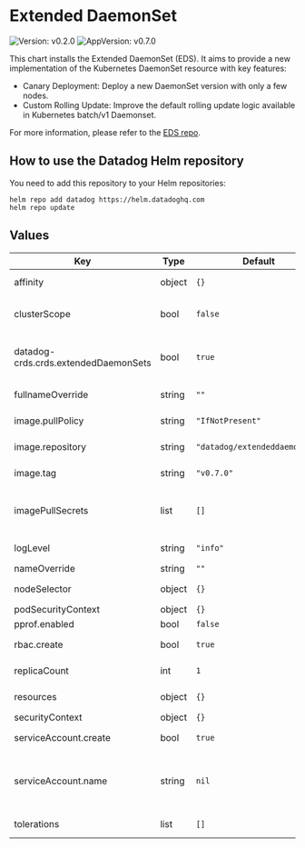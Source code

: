 # Extended DaemonSet

![Version: v0.2.0](https://img.shields.io/badge/Version-v0.2.0-informational?style=flat-square) ![AppVersion: v0.7.0](https://img.shields.io/badge/AppVersion-v0.7.0-informational?style=flat-square)

This chart installs the Extended DaemonSet (EDS). It aims to provide a new implementation of the Kubernetes DaemonSet resource with key features:
- Canary Deployment: Deploy a new DaemonSet version with only a few nodes.
- Custom Rolling Update: Improve the default rolling update logic available in Kubernetes batch/v1 Daemonset.

For more information, please refer to the [EDS repo](https://github.com/DataDog/extendeddaemonset/).

## How to use the Datadog Helm repository

You need to add this repository to your Helm repositories:

```
helm repo add datadog https://helm.datadoghq.com
helm repo update
```

## Values

| Key | Type | Default | Description |
|-----|------|---------|-------------|
| affinity | object | `{}` | Allows to specify affinity for the Extended DaemonSet PODs |
| clusterScope | bool | `false` | Allows ExtendedDaemonset controller to watch all namespaces |
| datadog-crds.crds.extendedDaemonSets | bool | `true` | Set to true to deploy all the EDS CRDs (ExtendedDaemonSet, ExtendedDaemonSetReplicaSet, ExtendedDaemonSettings) |
| fullnameOverride | string | `""` | Overrides the full qualified app name |
| image.pullPolicy | string | `"IfNotPresent"` | Defines the pullPolicy for the Extended DaemonSet image |
| image.repository | string | `"datadog/extendeddaemonset"` | Repository to use for the Extended DaemonSet image |
| image.tag | string | `"v0.7.0"` | Defines the Extended DaemonSet version to use |
| imagePullSecrets | list | `[]` | Extended DaemonSet image repository pullSecret (ex: specify docker registry credentials) |
| logLevel | string | `"info"` | Sets the log level (debug, info, error, panic, fatal) |
| nameOverride | string | `""` | Overrides name of app |
| nodeSelector | object | `{}` | Allows to schedule on specific nodes |
| podSecurityContext | object | `{}` | Sets the pod security context |
| pprof.enabled | bool | `false` | Set to true to enable pprof |
| rbac.create | bool | `true` | Specifies whether the RBAC resources should be created |
| replicaCount | int | `1` | Number of instances of the Extended DaemonSet |
| resources | object | `{}` | Sets resources requests/limits for Datadog Operator PODs |
| securityContext | object | `{}` | Sets the security context |
| serviceAccount.create | bool | `true` | Specifies whether a service account should be created |
| serviceAccount.name | string | `nil` | The name of the service account to use. If not set and create is true, a name is generated using the fullname template |
| tolerations | list | `[]` | Allows to schedule on tainted nodes |
